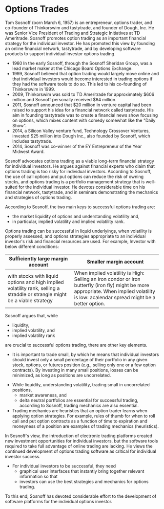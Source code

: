 # Options Trades

Tom Sosnoff (born March 6, 1957) is an entrepreneur, options trader, and co-founder of Thinkorswim and tastytrade, and founder of Dough, Inc. He was Senior Vice President of Trading and Strategic Initiatives at TD Ameritrade. Sosnoff promotes option trading as an important financial strategy for the individual investor. He has promoted this view by founding an online financial network, tastytrade, and by developing software products to support individual investor options trading.

- 1980 In the early  Sosnoff, through the Sosnoff Sheridan Group, was a lead market maker at the Chicago Board Options Exchange.
- 1999, Sosnoff believed that option trading would largely move online and that individual investors would become interested in trading options if they had the software tools to do so. This led to his co-founding of Thinkorswim in 1999.
- 2009, Thinkorswim was sold to TD Ameritrade for approximately $606 million and Sosnoff personally received $84 million.
- 2011, Sosnoff announced that $20 million in venture capital had been raised to support his idea for a financial network called tastytrade. His aim in founding tastytrade was to create a financial news show focusing on options, which mixes content with comedy somewhat like the "Daily Show".
- 2014, a Silicon Valley venture fund, Technology Crossover Ventures, invested $25 million into Dough Inc., also founded by Sosnoff, which includes tastytrade.
- 2014, Sosnoff was co-winner of the EY Entrepreneur of the Year Midwest Award.


Sosnoff advocates options trading as a viable long-term financial strategy for individual investors. He argues against financial experts who claim that options trading is too risky for individual investors. According to Sosnoff, the use of call options and put options can reduce the risk of owning stocks, and options trading is a portfolio management strategy that is well-suited for the individual investor. He devotes considerable time on his financial network, tastytrade, and in seminars demonstrating the mechanics and strategies of options trading.

According to Sosnoff, the two main keys to successful options trading are:
+ the market liquidity of options and understanding volatility and, 
+ in particular, implied volatility and implied volatility rank. 

Options trading can be successful in liquid underlyings, when volatility is properly assessed, and options strategies appropriate to an individual investor's risk and financial resources are used. For example, Investor with below different conditions:

|Sufficiently large margin account | Smaller margin account |
|---|---|
|with stocks with liquid options and high implied volatility rank, selling a straddle or strangle might be a viable strategy| When implied volatility is High: Selling an iron condor or iron butterfly (iron fly) might be more appropriate. When implied volatility is low: acalendar spread might be a better option.|

Sosnoff argues that, while 
+ liquidity, 
+ implied volatility, and 
+ implied volatility rank 

are crucial to successful options trading, there are other key elements. 
  + It is important to trade small, by which he means that individual investors should invest only a small percentage of their portfolio in any given stock, options, or futures position (e.g., selling only one or a few option contracts). By investing in many small positions, losses can be minimized, as long as positions are uncorrelated. 
- While liquidity, understanding volatility, trading small in uncorrelated positions, 
  + market awareness, and 
  + delta neutral portfolios are essential for successful trading, according to Sosnoff, trading mechanics are also essential. 
- Trading mechanics are heuristics that an option trader learns when applying option strategies. For example, rules of thumb for when to roll call and put option contracts as a function of time to expiration and moneyness of a position are examples of trading mechanics (heuristics). 

In Sosnoff's view, the introduction of electronic trading platforms created new investment opportunities for individual investors, but the software tools required to take full advantage of online trading are lacking. He views the continued development of options trading software as critical for individual investor success. 

- For individual investors to be successful, they need 
  + graphical user interfaces that instantly bring together relevant information so that 
  + investors can use the best strategies and mechanics for options trading. 

To this end, Sosnoff has devoted considerable effort to the development of software platforms for the individual options investor. 
